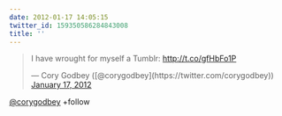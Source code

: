 ```yaml
---
date: 2012-01-17 14:05:15
twitter_id: 159350586284843008
title: ''
---
```


<blockquote class="twitter-tweet"><p lang="en" dir="ltr">I have wrought for myself a Tumblr: <a href="http://t.co/gfHbFo1P">http://t.co/gfHbFo1P</a></p>&mdash; Cory Godbey ([@corygodbey](https://twitter.com/corygodbey)) <a href="https://twitter.com/corygodbey/status/159345516319211520?ref_src=twsrc%5Etfw">January 17, 2012</a></blockquote>
<script async src="https://platform.twitter.com/widgets.js" charset="utf-8"></script>

[@corygodbey](https://twitter.com/corygodbey) +follow
